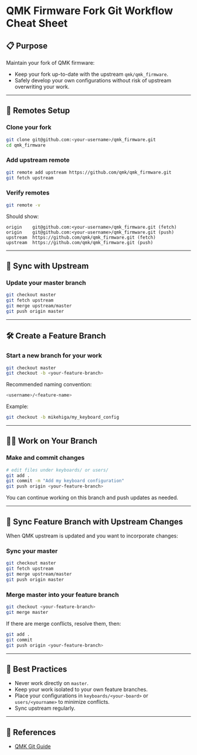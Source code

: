 # QMK Firmware Fork Git Workflow Cheat Sheet

## 📋 Purpose

Maintain your fork of QMK firmware:

- Keep your fork up-to-date with the upstream `qmk/qmk_firmware`.
- Safely develop your own configurations without risk of upstream overwriting your work.

---

## 🧭 Remotes Setup

### Clone your fork

```bash
git clone git@github.com:<your-username>/qmk_firmware.git
cd qmk_firmware
```

### Add upstream remote

```bash
git remote add upstream https://github.com/qmk/qmk_firmware.git
git fetch upstream
```

### Verify remotes

```bash
git remote -v
```

Should show:

```
origin    git@github.com:<your-username>/qmk_firmware.git (fetch)
origin    git@github.com:<your-username>/qmk_firmware.git (push)
upstream  https://github.com/qmk/qmk_firmware.git (fetch)
upstream  https://github.com/qmk/qmk_firmware.git (push)
```

---

## 🔄 Sync with Upstream

### Update your master branch

```bash
git checkout master
git fetch upstream
git merge upstream/master
git push origin master
```

---

## 🛠️ Create a Feature Branch

### Start a new branch for your work

```bash
git checkout master
git checkout -b <your-feature-branch>
```

Recommended naming convention:

```bash
<username>/<feature-name>
```

Example:

```bash
git checkout -b mikehiga/my_keyboard_config
```

---

## 👨‍💻 Work on Your Branch

### Make and commit changes

```bash
# edit files under keyboards/ or users/
git add .
git commit -m "Add my keyboard configuration"
git push origin <your-feature-branch>
```

You can continue working on this branch and push updates as needed.

---

## 🔄 Sync Feature Branch with Upstream Changes

When QMK upstream is updated and you want to incorporate changes:

### Sync your master

```bash
git checkout master
git fetch upstream
git merge upstream/master
git push origin master
```

### Merge master into your feature branch

```bash
git checkout <your-feature-branch>
git merge master
```

If there are merge conflicts, resolve them, then:

```bash
git add .
git commit
git push origin <your-feature-branch>
```

---

## 🧹 Best Practices

- Never work directly on `master`.
- Keep your work isolated to your own feature branches.
- Place your configurations in `keyboards/<your-board>` or `users/<yourname>` to minimize conflicts.
- Sync upstream regularly.

---

## 🔗 References

- [QMK Git Guide](https://docs.qmk.fm/newbs_git_using_your_master_branch)

